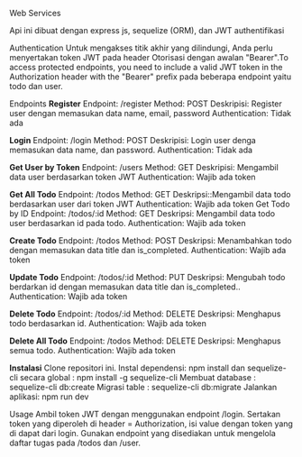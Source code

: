 Web Services

Api ini dibuat dengan express js, sequelize (ORM), dan JWT authentifikasi

Authentication
Untuk mengakses titik akhir yang dilindungi, Anda perlu menyertakan token JWT pada header Otorisasi dengan awalan "Bearer".To access protected endpoints, you need to include a valid JWT token in the Authorization header with the "Bearer" prefix pada beberapa endpoint yaitu todo dan user.

Endpoints
**Register**
Endpoint: /register
Method: POST
Deskripisi: Register user dengan memasukan data name, email, password
Authentication: Tidak ada

**Login**
Endpoint: /login
Method: POST
Deskripisi: Login user denga memasukan data name, dan password.
Authentication: Tidak ada

**Get User by Token**
Endpoint: /users
Method: GET
Deskripisi: Mengambil data user berdasarkan token JWT
Authentication: Wajib ada token

**Get All Todo**
Endpoint: /todos
Method: GET
Deskripsi::Mengambil data todo berdasarkan user dari token JWT
Authentication: Wajib ada token
Get Todo by ID
Endpoint: /todos/:id
Method: GET
Deskripsi: Mengambil data todo user berdasarkan id pada todo.
Authentication: Wajib ada token

**Create Todo**
Endpoint: /todos
Method: POST
Deskripsi: Menambahkan todo dengan memasukan data title dan is_completed.
Authentication: Wajib ada token

**Update Todo**
Endpoint: /todos/:id
Method: PUT
Deskripsi: Mengubah todo berdarkan id dengan memasukan data title dan is_completed..
Authentication: Wajib ada token

**Delete Todo**
Endpoint: /todos/:id
Method: DELETE
Deskripsi: Menghapus todo berdasarkan id.
Authentication: Wajib ada token

**Delete All Todo**
Endpoint: /todos
Method: DELETE
Deskripsi: Menghapus semua todo.
Authentication: Wajib ada token

**Instalasi**
Clone repositori ini.
Instal dependensi: npm install dan sequelize-cli secara global : npm install -g sequelize-cli
Membuat database  : sequelize-cli db:create
Migrasi table  : sequelize-cli db:migrate
Jalankan aplikasi: npm run dev

Usage
Ambil token JWT dengan menggunakan endpoint /login.
Sertakan token yang diperoleh di header = Authorization,  isi value dengan token yang di dapat dari login.
Gunakan endpoint yang disediakan untuk mengelola daftar tugas  pada /todos dan /user.

